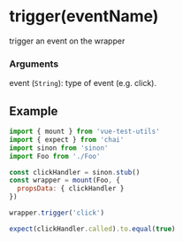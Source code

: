 # trigger(eventName)

trigger an event on the wrapper

### Arguments

event (`String`): type of event (e.g. click).

## Example

```js
import { mount } from 'vue-test-utils'
import { expect } from 'chai'
import sinon from 'sinon'
import Foo from './Foo'

const clickHandler = sinon.stub()
const wrapper = mount(Foo, {
  propsData: { clickHandler }
})

wrapper.trigger('click')

expect(clickHandler.called).to.equal(true)
```
